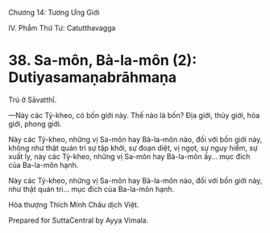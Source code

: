  

Chương 14: Tương Ưng Giới

IV. Phẩm Thứ Tư: Catutthavagga

# 38\. Sa-môn, Bà-la-môn (2): Dutiyasamaṇabrāhmaṇa

Trú ở Sāvatthī.

—Này các Tỷ-kheo, có bốn giới này. Thế nào là bốn? Ðịa giới, thủy giới, hỏa giới, phong giới.

Này các Tỷ-kheo, những vị Sa-môn hay Bà-la-môn nào, đối với bốn giới này, không như thật quán tri sự tập khởi, sự đoạn diệt, vị ngọt, sự nguy hiểm, sự xuất ly, này các Tỷ-kheo, những vị Sa-môn hay Bà-la-môn ấy… mục đích của Ba-la-môn hạnh.

Này các Tỷ-kheo, những vị Sa-môn hay Bà-la-môn nào, đối với bốn giới này, như thật quán tri… mục đích của Ba-la-môn hạnh.

Hòa thượng Thích Minh Châu dịch Việt.

Prepared for SuttaCentral by Ayya Vimala.